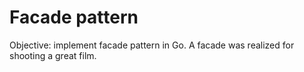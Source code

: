 # Facade pattern
Objective: implement facade pattern in Go.
A facade was realized for shooting a great film.
